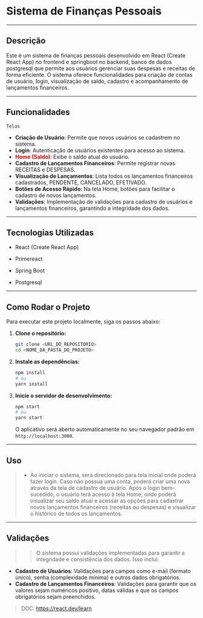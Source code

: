 # Sistema de Finanças Pessoais
***
## Descrição

Este é um sistema de finanças pessoais desenvolvido em React (Create React App) no frontend e springboot no backend, banco de dados postgresql  que permite aos usuários gerenciar suas despesas e receitas de forma eficiente. O sistema oferece funcionalidades para criação de contas de usuário, login, visualização de saldo, cadastro e acompanhamento de lançamentos financeiros.

---

## Funcionalidades 

`Telas`

- <font color="" >**Criação de Usuário**</font>: Permite que novos usuários se cadastrem no sistema. 
- **Login**: Autenticação de usuários existentes para acesso ao sistema.
- <font color="red">**Home (Saldo)**</font>: Exibe o saldo atual do usuário.
- **Cadastro de Lançamentos Financeiros**: Permite registrar novas RECEITAS e DESPESAS.
- **Visualização de Lançamentos**: Lista todos os lançamentos financeiros cadastrados, PENDENTE, CANCELADO, EFETIVADO.
- **Botões de Acesso Rápido**: Na tela Home, botões para facilitar o cadastro de novos lançamentos.
- **Validações**: Implementação de validações para cadastro de usuários e lançamentos financeiros, garantindo a integridade dos dados.

---

## Tecnologias Utilizadas

+ React (Create React App)
 
- Primereact
+ Spring Boot
- Postgresql

---

## Como Rodar o Projeto

Para executar este projeto localmente, siga os passos abaixo:

1. **Clone o repositório:**
   ```bash
   git clone <URL_DO_REPOSITORIO>
   cd <NOME_DA_PASTA_DO_PROJETO>
   ```

2. **Instale as dependências:**
   ```bash
   npm install
   # ou
   yarn install
   ```

3. **Inicie o servidor de desenvolvimento:**
   ```bash
   npm start
   # ou
   yarn start
   ```

   O aplicativo será aberto automaticamente no seu navegador padrão em `http://localhost:3000`.

---

## Uso

> - Ao iniciar o sistema, sera direcionado para tela inicial onde poderá fazer login. Caso não possua uma conta, poderá criar uma nova através da tela de cadastro de usuário. Após o login bem-sucedido, o usuário terá acesso à tela Home, onde poderá visualizar seu saldo atual e acessar as opções para cadastrar novos lançamentos financeiros (receitas ou despesas) e visualizar o histórico de todos os lançamentos.

---

## Validações

>> O sistema possui validações implementadas para garantir a integridade e consistência dos dados. Isso inclui:

- **Cadastro de Usuários**: Validações para campos como e-mail (formato único), senha (complexidade mínima) e outros dados obrigatórios.
- **Cadastro de Lançamentos Financeiros**: Validações para garantir que os valores sejam numéricos positivo, datas válidas e que os campos obrigatórios sejam preenchidos.

> DOC: <https://react.dev/learn>
 
